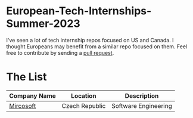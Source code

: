 # European-Tech-Internships-Summer-2023
I've seen a lot of tech internship repos focused on US and Canada. I thought Europeans may benefit from a similar repo focused on them. 
Feel free to contribute by sending a [pull request](https://github.com/susam/gitpr#create-pull-request).


# The List

| Company Name  |   Location    | Description  |
| ------------- | ------------- | ------------ |
| [Mircosoft](https://careers.microsoft.com/us/en/job/1382836/Intern-Opportunities-for-Students-in-Czech-Republic-Software-Engineering-Start-date-Summer-2023?jobsource=indeed&utm_source=indeed&utm_medium=indeed&utm_campaign=indeed-feed)  | Czech Republic |         Software Engineering      |

